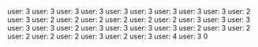 user: 3
user: 3
user: 3
user: 3
user: 3
user: 3
user: 3
user: 3
user: 3
user: 2
user: 3
user: 2
user: 2
user: 2
user: 2
user: 2
user: 2
user: 3
user: 3
user: 3
user: 3
user: 3
user: 2
user: 3
user: 3
user: 3
user: 3
user: 2
user: 3
user: 2
user: 2
user: 2
user: 2
user: 3
user: 2
user: 3
user: 4
user: 3
0